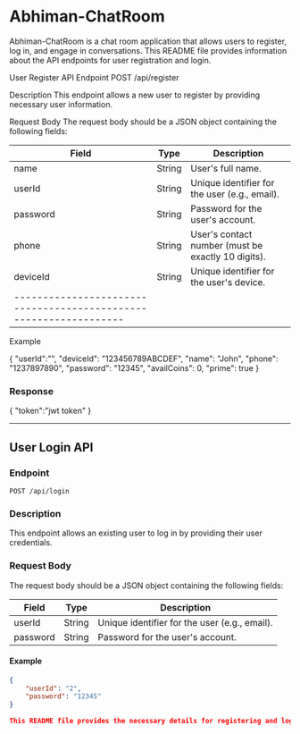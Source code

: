 # Abhiman-ChatRoom

Abhiman-ChatRoom is a chat room application that allows users to register, log in, and engage in conversations. This README file provides information about the API endpoints for user registration and login.

User Register API Endpoint POST /api/register

Description This endpoint allows a new user to register by providing necessary user information.

Request Body The request body should be a JSON object containing the following fields:

|Field	  |Type	|Description|
|---------|-------|---------------------------------------------|
|name	    |String	|User's full name.                              |
|userId	  |String	|Unique identifier for the user (e.g., email).|
|password	|String	|Password for the user's account.               | 
|phone	  |String	|User's contact number (must be exactly 10 digits).|
|deviceId	|String	|Unique identifier for the user's device.       |
|-----------------------------------------------------------------|

Example

{
    "userId":"",
    "deviceId": "123456789ABCDEF",
    "name": "John",
    "phone": "1237897890",
    "password": "12345",
    "availCoins": 0,
    "prime": true
}

### Response

{
  "token":"jwt token"
}


***

## User Login API

### Endpoint
`POST /api/login`

### Description
This endpoint allows an existing user to log in by providing their user credentials.

### Request Body
The request body should be a JSON object containing the following fields:

| Field     | Type   | Description                                   |
|-----------|--------|-----------------------------------------------|
| userId    | String | Unique identifier for the user (e.g., email). |
| password  | String | Password for the user's account.              |


#### Example
```json
{
    "userId": "2",
    "password": "12345"
}

This README file provides the necessary details for registering and logging in users in the Abhiman-ChatRoom application. Adjust the endpoints, request body fields, and example responses to your specific implementation.


